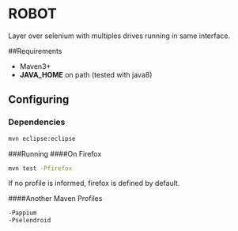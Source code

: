 # ROBOT
Layer over selenium with multiples drives running in same interface.

##Requirements
- Maven3+
- **JAVA_HOME** on path (tested with java8)

## Configuring
### Dependencies
```bash
mvn eclipse:eclipse
```

###Running
####On Firefox
```bash
mvn test -Pfirefox
```

If no profile is informed, firefox is defined by default.

####Another Maven Profiles
```bash
-Pappium
-Pselendroid
```